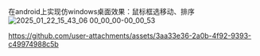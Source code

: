 在android上实现仿windows桌面效果：鼠标框选移动、排序
![2025_01_22_15_43_06 00_00_00-00_00_53](https://github.com/user-attachments/assets/21131899-a666-4a9e-ae37-64e1f6fa1e03)


https://github.com/user-attachments/assets/3aa33e36-2a0b-4f92-9393-c49974988c5b

